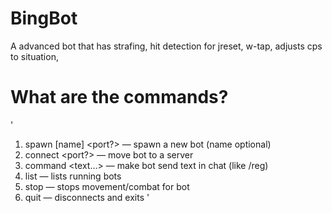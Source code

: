 # BingBot
A advanced bot that has strafing, hit detection for jreset, w-tap, adjusts cps to situation,


# What are the commands?
'
1. spawn [name] <host> <port?> — spawn a new bot (name optional)
2. connect <name> <host> <port?> — move bot to a server
3. command <name> <text...> — make bot send text in chat (like /reg)
4. list — lists running bots
5. stop <name> — stops movement/combat for bot
6. quit — disconnects and exits
'
